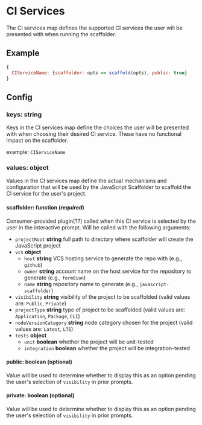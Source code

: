 # CI Services

The CI services map defines the supported CI services the user will be
presented with when running the scaffolder.

## Example

```javascript
{
  CIServiceName: {scaffolder: opts => scaffold(opts), public: true}
}
```

## Config

### keys: __string__

Keys in the CI services map define the choices the user will be presented with
when choosing their desired CI service. These have no functional impact on the
scaffolder.

example: `CIServiceName`

### values: __object__

Values in the CI services map define the actual mechanisms and configuration
that will be used by the JavaScript Scaffolder to scaffold the CI service for
the user's project.

#### scaffolder: __function__ (_required_)

Consumer-provided plugin(??) called when this CI service is selected by the
user in the interactive prompt. Will be called with the following arguments:

* `projectRoot` __string__ full path to directory where scaffolder will create
  the JavaScript project
* `vcs` __object__
  * `host` __string__ VCS hosting service to generate the repo with (e.g., `github`)
  * `owner` __string__ account name on the host service for the repository to
    generate (e.g., `form8ion`)
  * `name` __string__ repository name to generate (e.g., `javascript-scaffolder`)
* `visibility` __string__ visibility of the project to be scaffolded (valid
  values are: `Public`, `Private`)
* `projectType` __string__ type of project to be scaffolded (valid values are:
  `Application`, `Package`, `CLI`)
* `nodeVersionCategory` __string__ node category chosen for the project (valid
  values are: `Latest`, `LTS`)
* `tests` __object__
  * `unit` __boolean__ whether the project will be unit-tested
  * `integration` __boolean__ whether the project will be integration-tested

#### public: boolean (optional)

Value will be used to determine whether to display this as an option pending
the user's selection of `visibility` in prior prompts.

#### private: boolean (optional)

Value will be used to determine whether to display this as an option pending
the user's selection of `visibility` in prior prompts.
